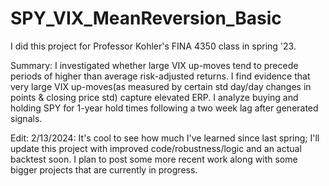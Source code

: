 # SPY_VIX_MeanReversion_Basic
I did this project for Professor Kohler's FINA 4350 class in spring '23.

Summary: I investigated whether large VIX up-moves tend to precede periods of higher than average risk-adjusted returns. I find evidence that very large VIX up-moves(as measured by certain std day/day changes in points & closing price std) capture elevated ERP. I analyze buying and holding SPY for 1-year hold times following a two week lag after generated signals. 




Edit: 2/13/2024: 
It's cool to see how much I've learned since last spring; I'll update this project with improved code/robustness/logic and an actual backtest soon. I plan to post some more recent work along with some bigger projects that are currently in progress. 
